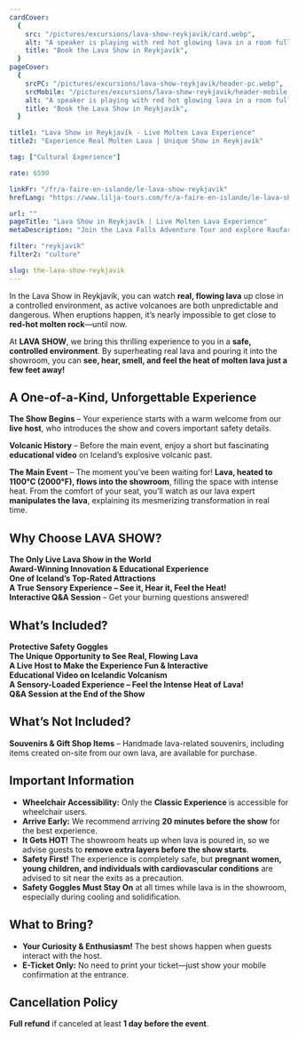 ```yaml
---
cardCover:
  {
    src: "/pictures/excursions/lava-show-reykjavik/card.webp",
    alt: "A speaker is playing with red hot glowing lava in a room full of spectators",
    title: "Book the Lava Show in Reykjavík",
  }
pageCover:
  {
    srcPC: "/pictures/excursions/lava-show-reykjavik/header-pc.webp",
    srcMobile: "/pictures/excursions/lava-show-reykjavik/header-mobile.webp",
    alt: "A speaker is playing with red hot glowing lava in a room full of spectators",
    title: "Book the Lava Show in Reykjavík",
  }

title1: "Lava Show in Reykjavík - Live Molten Lava Experience"
title2: "Experience Real Molten Lava | Unique Show in Reykjavík"

tag: ["Cultural Experience"]

rate: 6590

linkFr: "/fr/a-faire-en-islande/le-lava-show-reykjavik"
hrefLang: "https://www.lilja-tours.com/fr/a-faire-en-islande/le-lava-show-reykjavik"

url: ""
pageTitle: "Lava Show in Reykjavík | Live Molten Lava Experience"
metaDescription: "Join the Lava Falls Adventure Tour and explore Raufarhólshellir, one of Iceland’s longest lava tunnels. Traverse rugged terrain, see rare lava falls, and experience true underground exploration. Book now!"

filter: "reykjavik"
filter2: "culture"

slug: the-lava-show-reykjavik
---
```


In the Lava Show in Reykjavík, you can watch **real, flowing lava** up close in a controlled environment, as active volcanoes are both unpredictable and dangerous. When eruptions happen, it’s nearly impossible to get close to **red-hot molten rock**—until now.

At **LAVA SHOW**, we bring this thrilling experience to you in a **safe, controlled environment**. By superheating real lava and pouring it into the showroom, you can **see, hear, smell, and feel the heat of molten lava just a few feet away!**

## **A One-of-a-Kind, Unforgettable Experience**

**The Show Begins** – Your experience starts with a warm welcome from our **live host**, who introduces the show and covers important safety details.

**Volcanic History** – Before the main event, enjoy a short but fascinating **educational video** on Iceland’s explosive volcanic past.

**The Main Event** – The moment you’ve been waiting for! **Lava, heated to 1100°C (2000°F), flows into the showroom**, filling the space with intense heat. From the comfort of your seat, you’ll watch as our lava expert **manipulates the lava**, explaining its mesmerizing transformation in real time.

## **Why Choose LAVA SHOW?**

**The Only Live Lava Show in the World**  
**Award-Winning Innovation & Educational Experience**  
**One of Iceland’s Top-Rated Attractions**  
**A True Sensory Experience – See it, Hear it, Feel the Heat!**  
**Interactive Q&A Session** – Get your burning questions answered!

## **What’s Included?**

**Protective Safety Goggles**  
**The Unique Opportunity to See Real, Flowing Lava**  
**A Live Host to Make the Experience Fun & Interactive**  
**Educational Video on Icelandic Volcanism**  
**A Sensory-Loaded Experience – Feel the Intense Heat of Lava!**  
**Q&A Session at the End of the Show**

## **What’s Not Included?**

**Souvenirs & Gift Shop Items** – Handmade lava-related souvenirs, including items created on-site from our own lava, are available for purchase.

## **Important Information**

- **Wheelchair Accessibility:** Only the **Classic Experience** is accessible for wheelchair users.
- **Arrive Early:** We recommend arriving **20 minutes before the show** for the best experience.
- **It Gets HOT!** The showroom heats up when lava is poured in, so we advise guests to **remove extra layers before the show starts**.
- **Safety First!** The experience is completely safe, but **pregnant women, young children, and individuals with cardiovascular conditions** are advised to sit near the exits as a precaution.
- **Safety Goggles Must Stay On** at all times while lava is in the showroom, especially during cooling and solidification.

## **What to Bring?**

- **Your Curiosity & Enthusiasm!** The best shows happen when guests interact with the host.
- **E-Ticket Only:** No need to print your ticket—just show your mobile confirmation at the entrance.

## **Cancellation Policy**

**Full refund** if canceled at least **1 day before the event**.

<script type="text/javascript" src="https://widgets.bokun.io/assets/javascripts/apps/build/BokunWidgetsLoader.js?bookingChannelUUID=97236c68-b945-4a96-8587-660bdc4c45fd" async></script>

<div class="bokunWidget" data-src="https://widgets.bokun.io/online-sales/97236c68-b945-4a96-8587-660bdc4c45fd/experience-calendar/703861"></div>
